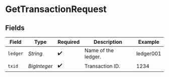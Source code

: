 # GetTransactionRequest


## Fields

| Field               | Type                | Required            | Description         | Example             |
| ------------------- | ------------------- | ------------------- | ------------------- | ------------------- |
| `ledger`            | *String*            | :heavy_check_mark:  | Name of the ledger. | ledger001           |
| `txid`              | *BigInteger*        | :heavy_check_mark:  | Transaction ID.     | 1234                |